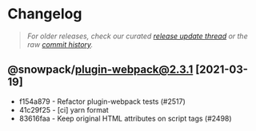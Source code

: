 # Changelog

> *For older releases, check our curated [release update thread](https://github.com/snowpackjs/snowpack/discussions/1183) or the raw [commit history](https://github.com/snowpackjs/snowpack/commits/main/plugins/plugin-webpack).*

## @snowpack/plugin-webpack@2.3.1 [2021-03-19]

* f154a879 - Refactor plugin-webpack tests (#2517) <Francisco Sousa>
* 41c29f25 - [ci] yarn format 
* 83616faa - Keep original HTML attributes on script tags (#2498) <Francisco Sousa>